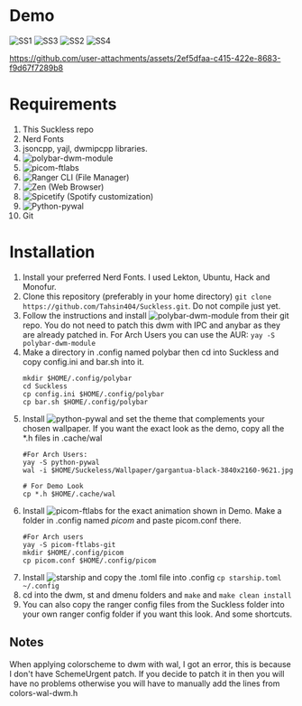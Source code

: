 # Demo
![SS1](https://github.com/user-attachments/assets/e63fac7f-73a0-47b8-b06e-7e78e7e3a4bb)
![SS3](https://github.com/user-attachments/assets/3c3d82ae-708e-4f8c-85b9-a3717f5cfb0d)
![SS2](https://github.com/user-attachments/assets/9434ca2b-db64-4580-92cc-cc23b6a362a0)
![SS4](https://github.com/user-attachments/assets/e85eae66-0b1e-4816-b100-fa79384e9336)


https://github.com/user-attachments/assets/2ef5dfaa-c415-422e-8683-f9d67f7289b8

# Requirements
1. This Suckless repo
2. Nerd Fonts
3. jsoncpp, yajl, dwmipcpp libraries.
4. ![polybar-dwm-module](https://github.com/mihirlad55/polybar-dwm-module)
5. ![picom-ftlabs](https://github.com/FT-Labs/picom)
6. ![Ranger CLI](https://github.com/ranger/ranger) (File Manager)
7. ![Zen](https://zen-browser.app/) (Web Browser)
8. ![Spicetify](https://spicetify.app/) (Spotify customization)
9. ![Python-pywal](https://github.com/dylanaraps/pywal)
10. Git

# Installation
1. Install your preferred Nerd Fonts. I used Lekton, Ubuntu, Hack and Monofur.
2. Clone this repository (preferably in your home directory) `git clone https://github.com/Tahsin404/Suckless.git`. Do not compile just yet.
3. Follow the instructions and install ![polybar-dwm-module](https://github.com/mihirlad55/polybar-dwm-module) from their git repo. You do not need to patch this dwm with IPC and anybar as they are already patched in. For Arch Users you can use the AUR:
   `yay -S polybar-dwm-module`
5. Make a directory in .config named polybar then cd into Suckless and copy config.ini and bar.sh into it.
   ```
   mkdir $HOME/.config/polybar
   cd Suckless
   cp config.ini $HOME/.config/polybar
   cp bar.sh $HOME/.config/polybar
   ```
6. Install ![python-pywal](https://github.com/dylanaraps/pywal) and set the theme that complements your chosen wallpaper. If you want the exact look as the demo, copy all the *.h files in .cache/wal
   ```
   #For Arch Users:
   yay -S python-pywal
   wal -i $HOME/Suckeless/Wallpaper/gargantua-black-3840x2160-9621.jpg
   
   # For Demo Look
   cp *.h $HOME/.cache/wal
   ```
7. Install ![picom-ftlabs](https://github.com/FT-Labs/picom) for the exact animation shown in Demo. Make a folder in .config named *picom* and paste picom.conf there.
   ```
   #For Arch users
   yay -S picom-ftlabs-git
   mkdir $HOME/.config/picom
   cp picom.conf $HOME/.config/picom
   ```
8. Install ![starship](https://starship.rs/) and copy the .toml file into .config `cp starship.toml ~/.config`   
9. cd into the dwm, st and dmenu folders and `make` and `make clean install`
10. You can also copy the ranger config files from the Suckless folder into your own ranger config folder if you want this look. And some shortcuts.

## Notes
When applying colorscheme to dwm with wal, I got an error, this is because I don't have SchemeUrgent patch. If you decide to patch it in then you will have no problems otherwise you will have to manually add the lines from colors-wal-dwm.h
